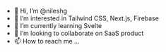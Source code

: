 - 👋 Hi, I’m @nileshg
- 👀 I’m interested in Tailwind CSS, Next.js, Firebase
- 🌱 I’m currently learning Svelte
- 💞️ I’m looking to collaborate on SaaS product
- 📫 How to reach me ...

<!---
nileshg/nileshg is a ✨ special ✨ repository because its `README.md` (this file) appears on your GitHub profile.
You can click the Preview link to take a look at your changes.
--->
